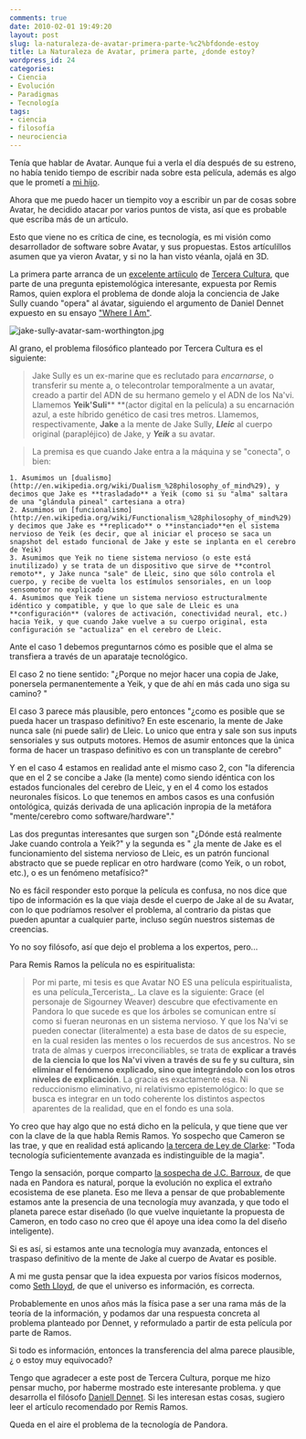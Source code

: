 ```yaml
---
comments: true
date: 2010-02-01 19:49:20
layout: post
slug: la-naturaleza-de-avatar-primera-parte-%c2%bfdonde-estoy
title: La Naturaleza de Avatar, primera parte, ¿donde estoy?
wordpress_id: 24
categories:
- Ciencia
- Evolución
- Paradigmas
- Tecnología
tags:
- ciencia
- filosofía
- neurociencia
---
```


Tenía que hablar de Avatar. Aunque fui a verla el día después de su estreno, no había tenido tiempo de escribir nada sobre esta película, además es algo que le prometí a [mi hijo](http://www.d3ne.net/).

Ahora que me puedo hacer un tiempito voy a escribir un par de cosas sobre Avatar, he decidido atacar por varios puntos de vista, así que es probable que escriba más de un artículo.

Esto que viene no es crítica de cine, es tecnología, es mi visión como desarrollador de software sobre Avatar, y sus propuestas. Estos artículillos asumen que ya vieron Avatar, y si no la han visto véanla, ojalá en 3D.

La primera parte arranca de un [excelente artíiculo](http://terceracultura.cl/2009/12/22/avatar-un-gendankenexperiment-inconcluso-pt-1/) de [Tercera Cultura](http://terceracultura.cl/), que parte de una pregunta epistemológica interesante, expuesta por Remis Ramos, quien explora el problema de donde aloja la conciencia de Jake Sully cuando "opera" al ávatar, siguiendo el argumento de Daniel Dennet expuesto en su ensayo ["Where I Am"](http://www.newbanner.com/SecHumSCM/WhereAmI.html).

![jake-sully-avatar-sam-worthington.jpg](http://www.lnds.net/images/jake-sully-avatar-sam-worthington.jpg)

Al grano, el problema filosófico planteado por Tercera Cultura es el siguiente:

  


> Jake Sully es un ex-marine que es reclutado para _encarnarse_, o transferir su mente a, o telecontrolar temporalmente a un avatar, creado a partir del ADN de su hermano gemelo y el ADN de los Na'vi. Llamemos **Yeik'Suli**** **(actor digital en la película) a su encarnación azul, a este híbrido genético de casi tres metros. Llamemos, respectivamente, **Jake** a la mente de Jake Sully, _**Lleic**_ al cuerpo original (parapléjico) de Jake, y **_Yeik_** a su avatar.

> La premisa es que cuando Jake entra a la máquina y se "conecta", o bien:

    1. Asumimos un [dualismo](http://en.wikipedia.org/wiki/Dualism_%28philosophy_of_mind%29), y decimos que Jake es **trasladado** a Yeik (como si su "alma" saltara de una "glándula pineal" cartesiana a otra)
    2. Asumimos un [funcionalismo](http://en.wikipedia.org/wiki/Functionalism_%28philosophy_of_mind%29) y decimos que Jake es **replicado** o **instanciado**en el sistema nervioso de Yeik (es decir, que al iniciar el proceso se saca un snapshot del estado funcional de Jake y este se inplanta en el cerebro de Yeik)
    3. Asumimos que Yeik no tiene sistema nervioso (o este está inutilizado) y se trata de un dispositivo que sirve de **control remoto**, y Jake nunca "sale" de Lleic, sino que sólo controla el cuerpo, y recibe de vuelta los estímulos sensoriales, en un loop sensomotor no explicado
    4. Asumimos que Yeik tiene un sistema nervioso estructuralmente idéntico y compatible, y que lo que sale de Lleic es una **configuración** (valores de activación, conectividad neural, etc.) hacia Yeik, y que cuando Jake vuelve a su cuerpo original, esta configuración se "actualiza" en el cerebro de Lleic.

  


Ante el caso 1 debemos preguntarnos cómo es posible que el alma se transfiera a través de un aparataje tecnológico.

El caso 2 no tiene sentido: "¿Porque  no mejor hacer una copia de Jake, ponersela permanentemente a Yeik, y que de ahí en más cada uno siga su camino? "

El caso 3 parece más plausible, pero entonces "¿como es posible que se pueda hacer un traspaso definitivo? En este escenario, la mente de Jake nunca sale (ni puede salir) de Lleic. Lo unico que entra y sale son sus inputs sensoriales y sus outputs motores. Hemos de asumir entonces que la única forma de hacer un traspaso definitivo es con un transplante de cerebro"

Y en el caso 4 estamos en realidad ante el mismo caso 2, con "la diferencia que en el 2 se concibe a Jake (la mente) como siendo idéntica con los estados funcionales del cerebro de Lleic, y en el 4 como los estados neuronales físicos. Lo que tenemos en ambos casos es una confusión ontológica, quizás derivada de una aplicación inpropia de la metáfora "mente/cerebro como software/hardware"."

Las dos preguntas interesantes que surgen son "¿Dónde está realmente Jake cuando controla a Yeik?"  y la segunda es " ¿la mente de Jake es el funcionamiento del sistema nervioso de Lleic, es un patrón funcional abstracto que se puede replicar en otro hardware (como Yeik, o un robot, etc.), o es un fenómeno metafísico?"

No es fácil responder esto porque la película es confusa, no nos dice que tipo de información es la que viaja desde el cuerpo de Jake al de su Avatar, con lo que podríamos resolver el problema, al contrario da pistas que pueden apuntar a cualquier parte, incluso según nuestros sistemas de creencias.

Yo no soy filósofo, así que dejo el problema a los expertos, pero...

Para Remis Ramos la película no es espiritualista:

> Por mi parte, mi tesis es que Avatar NO ES una película espiritualista, es una película_Tercerista_. La clave es la siguiente: Grace (el personaje de Sigourney Weaver) descubre que efectivamente en Pandora lo que sucede es que los árboles se comunican entre sí como si fueran neuronas en un sistema nervioso. Y que los Na'vi se pueden conectar (literalmente) a esta base de datos de su especie, en la cual residen las mentes o los recuerdos de sus ancestros. No se trata de almas y cuerpos irreconciliables, se trata de **explicar a través de la ciencia lo que los Na'vi viven a través de su fe y su cultura, sin eliminar el fenómeno explicado, sino que integrándolo con los otros niveles de explicación**. La gracia es exactamente esa. Ni reduccionismo eliminativo, ni relativismo epistemológico: lo que se busca es integrar en un todo coherente los distintos aspectos aparentes de la realidad, que en el fondo es una sola.

Yo creo que hay algo que no está dicho en la película, y que tiene que ver con la clave de la que habla Remis Ramos. Yo sospecho que Cameron se las trae, y que en realidad está aplicando [la tercera de Ley de Clarke](http://www.lnds.net/2008/03/arthur-clarke.html): "Toda tecnología suficientemente avanzada es indistinguible de la magia".

  


Tengo la sensación, porque comparto [la sospecha de J.C. Barroux](http://levieuxcoq.blogspot.com/2010/02/el-sueno-de-avatar.html), de que nada en Pandora es natural, porque la evolución no explica el extraño ecosistema de ese planeta. Eso me lleva a pensar de que probablemente estamos ante la presencia de una tecnología muy avanzada, y que todo el planeta parece estar diseñado (lo que vuelve inquietante la propuesta de Cameron, en todo caso no creo que él apoye una idea como la del diseño inteligente).

  


Si es así, si estamos ante una tecnología muy avanzada, entonces el traspaso definitivo de la mente de Jake al cuerpo de Avatar es posible.

  


A mi me gusta pensar que la idea expuesta por varios físicos modernos, como [Seth Lloyd](http://www.rle.mit.edu/rleonline/People/SethLloyd.html), de que el universo es información, es correcta.

  


Probablemente en unos años más la física pase a ser una rama más de la teoría de la información, y podamos dar una respuesta concreta al problema planteado por Dennet, y reformulado a partir de esta película por parte de Ramos.

  


Si todo es información, entonces la transferencia del alma parece plausible, ¿ o estoy muy equivocado?

  


Tengo que agradecer a este post de Tercera Cultura, porque me hizo pensar mucho, por  haberme mostrado este interesante problema. y que desarrolla el filósofo [Daniell Dennet](http://www.edge.org/3rd_culture/bios/dennett.html). Si les interesan estas cosas, sugiero leer el artículo recomendado por Remis Ramos.

  


Queda en el aire el problema de la tecnología de Pandora.



